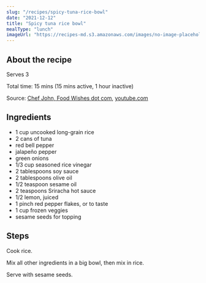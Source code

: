```yaml
---
slug: "/recipes/spicy-tuna-rice-bowl"
date: "2021-12-12"
title: "Spicy tuna rice bowl"
mealType: "lunch"
imageUrl: "https://recipes-md.s3.amazonaws.com/images/no-image-placeholder.svg"
---
```


## About the recipe

Serves 3

Total time: 15 mins (15 mins active, 1 hour inactive)

Source: [Chef John, Food Wishes dot com](https://www.allrecipes.com/recipe/278876/spicy-tuna-rice-bowl/), [youtube.com](https://www.youtube.com/watch?v=gGHlAdr23lM)

## Ingredients

- 1 cup uncooked long-grain rice
- 2 cans of tuna
- red bell pepper
- jalapeño pepper
- green onions
- 1/3 cup seasoned rice vinegar
- 2 tablespoons soy sauce
- 2 tablespoons olive oil
- 1/2 teaspoon sesame oil
- 2 teaspoons Sriracha hot sauce
- 1/2 lemon, juiced
- 1 pinch red pepper flakes, or to taste
- 1 cup frozen veggies
- sesame seeds for topping

## Steps

Cook rice.

Mix all other ingredients in a big bowl, then mix in rice.

Serve with sesame seeds.

